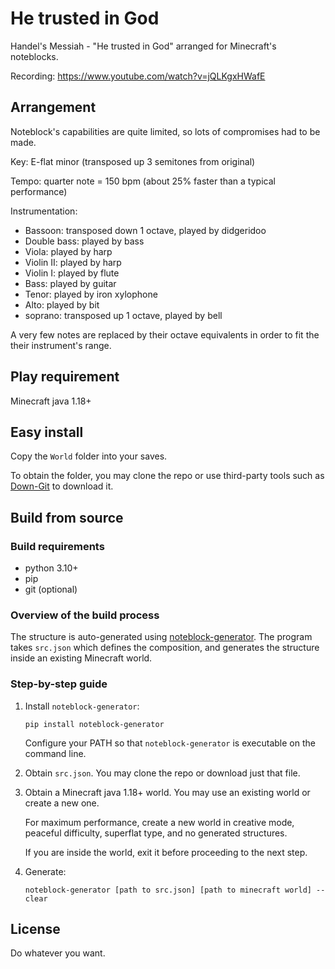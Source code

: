 # He trusted in God
Handel's Messiah - "He trusted in God" arranged for Minecraft's noteblocks.

Recording: https://www.youtube.com/watch?v=jQLKgxHWafE

## Arrangement
Noteblock's capabilities are quite limited, so lots of compromises had to be made.

Key: E-flat minor (transposed up 3 semitones from original)

Tempo: quarter note = 150 bpm (about 25% faster than a typical performance)

Instrumentation:
* Bassoon: transposed down 1 octave, played by didgeridoo
* Double bass: played by bass
* Viola: played by harp
* Violin II: played by harp
* Violin I: played by flute
* Bass: played by guitar
* Tenor: played by iron xylophone
* Alto: played by bit
* soprano: transposed up 1 octave, played by bell

A very few notes are replaced by their octave equivalents in order to fit the their instrument's range.

## Play requirement
Minecraft java 1.18+

## Easy install 
Copy the `World` folder into your saves. 

To obtain the folder, you may clone the repo or use third-party tools such as [Down-Git](https://minhaskamal.github.io/DownGit) to download it.

## Build from source
### Build requirements
* python 3.10+
* pip
* git (optional)

### Overview of the build process
The structure is auto-generated using [noteblock-generator](https://github.com/FelixFourcolor/noteblock-generator). The program takes `src.json` which defines the composition, and generates the structure inside an existing Minecraft world.

### Step-by-step guide

1. Install `noteblock-generator`:
    ```
    pip install noteblock-generator
    ```
    Configure your PATH so that `noteblock-generator` is executable on the command line.

2. Obtain `src.json`. You may clone the repo or download just that file.

3. Obtain a Minecraft java 1.18+ world. You may use an existing world or create a new one. 

    For maximum performance, create a new world in creative mode, peaceful difficulty, superflat type, and no generated structures.

    If you are inside the world, exit it before proceeding to the next step.

4. Generate:
    ```
    noteblock-generator [path to src.json] [path to minecraft world] --clear
    ```

## License
Do whatever you want.
